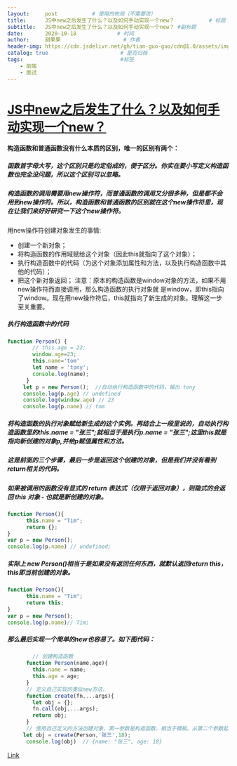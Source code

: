 ```yaml
---
layout:     post           # 使用的布局（不需要改）
title:      JS中new之后发生了什么？以及如何手动实现一个new？           # 标题 
subtitle:   JS中new之后发生了什么？以及如何手动实现一个new？ #副标题
date:       2020-10-18             # 时间
author:     甜果果                    # 作者
header-img: https://cdn.jsdelivr.net/gh/tian-guo-guo/cdn@1.0/assets/img/home-bg-art.jpg    #背景图片
catalog: true                       # 是否归档
tags:                               #标签
    - 前端
    - 面试
---
```


# [**JS中new之后发生了什么？以及如何手动实现一个new？**](https://blog.fundebug.com/2017/05/25/arrow-function-for-beginner/)

#### 构造函数和普通函数没有什么本质的区别，唯一的区别有两个：

##### 函数首字母大写，这个区别只是约定俗成的，便于区分。你实在要小写定义构造函数也完全没问题，所以这个区别可以忽略。

##### 构造函数的调用需要用new操作符，而普通函数的调用又分很多种，但是都不会用到new操作符。所以，构造函数和普通函数的区别就在这个new操作符里，现在让我们来好好研究一下这个new操作符。

用new操作符创建对象发生的事情:

-   创建一个新对象；
-   将构造函数的作用域赋给这个对象（因此this就指向了这个对象）；
-   执行构造函数中的代码（为这个对象添加属性和方法，以及执行构造函数中其他的代码）；
-   把这个新对象返回； 
     注意：原本的构造函数是window对象的方法，如果不用new操作符而直接调用，那么构造函数的执行对象就 是window，即this指向了window。现在用new操作符后，this就指向了新生成的对象。理解这一步至关重要。

##### 执行构造函数中的代码

```js
function Person() {
        // this.age = 22;
        window.age=23;
        this.name='tom'
        let name = 'tony';
        console.log(name);
      }
     let p = new Person();  //自动执行构造函数中的代码，输出 tony
     console.log(p.age) // undefined
     console.log(window.age) // 23
     console.log(p.name) // tom
```

##### 将构造函数的执行对象赋给新生成的这个实例。再结合上一段里说的，自动执行构造函数里的this.name = "张三";就相当于是执行p.name = "张三";这里this就是指向新创建的对象p,并给p赋值属性和方法。

##### 这是前面的三个步骤，最后一步是返回这个创建的对象，但是我们并没有看到return相关的代码。

##### 如果被调用的函数没有显式的 return 表达式（仅限于返回对象），则隐式的会返回 this 对象 - 也就是新创建的对象。

```js
function Person(){
      this.name = "Tim";
      return {};
}
var p = new Person();
console.log(p.name) // undefined;
```

##### 实际上 new Person()相当于是如果没有返回任何东西，就默认返回return this，this即当前创建的对象。

```js
function Person(){
      this.name = "Tim";
      return this;
}
var p = new Person();
console.log(p.name)// Tim;
```

##### 那么最后实现一个简单的new也容易了。如下图代码：

```js
        // 创建构造函数
      function Person(name,age){
        this.name = name;
        this.age = age;
      }
      // 定义自己实现的类似new方法，
      function create(fn,...args){
        let obj = {};
        fn.call(obj,...args);
        return obj;
      }
      // 使用自己定义的方法创建对象，第一参数是构造函数，相当于模板。从第二个参数起，为对象的属性值。
     let obj = create(Person,'张三',18);
      console.log(obj)  // {name: "张三", age: 18}
```


[Link](https://juejin.im/post/6844904003545858056)

